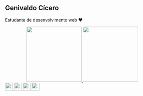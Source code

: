 ## Genivaldo Cícero
<p>Estudante de desenvolvimento web ❤️</p>
<div align="center">
  <a href="https://github.com/cGenivaldo">
  <img height="180em" src="https://github-readme-stats.vercel.app/api?username=cGenivaldo&show_icons=true&theme=dark&include_all_commits=true&count_private=true"/>
  <img height="180em" src="https://github-readme-stats.vercel.app/api/top-langs/?username=cGenivaldo&layout=compact&langs_count=7&theme=dark"/>
</div>
  <div>
    <img width="25px" src="https://cdn.jsdelivr.net/gh/devicons/devicon/icons/javascript/javascript-original.svg" />
    <img width="25px" src="https://cdn.jsdelivr.net/gh/devicons/devicon/icons/html5/html5-original.svg" />
    <img width="25px" src="https://cdn.jsdelivr.net/gh/devicons/devicon/icons/css3/css3-original.svg" />
    <img width="25px" src="https://cdn.jsdelivr.net/gh/devicons/devicon/icons/react/react-original.svg" />
   <div>
     
     
     
  
